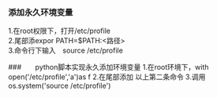 ###  添加永久环境变量  
1.在root权限下，打开/etc/profile   
2.尾部添expor PATH=$PATH:<路径>  
3.命令行下输入　source  /etc/profile  

###　　python脚本实现永久添加环境变量
1.在root环境下，with open('/etc/profile','a')as f 
2.在尾部添加 以上第二条命令
3.调用 os.system('source /etc/profile')


